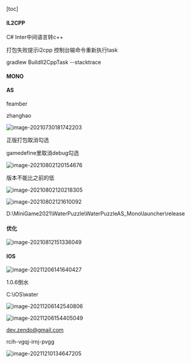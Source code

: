 [toc]





#### IL2CPP

C# Inter中间语言转c++



打包失败提示i2cpp 控制台输命令重新执行task

gradlew BuildIl2CppTask --stacktrace

#### MONO



#### AS

feamber

zhanghao



![image-20210730181742203](C:\Users\xian\AppData\Roaming\Typora\typora-user-images\image-20210730181742203.png)

正版打包取消勾选



gamedefine里取消debug勾选



![image-20210802120154676](C:\Users\xian\AppData\Roaming\Typora\typora-user-images\image-20210802120154676.png)

版本不能比之前的低

![image-20210802120218305](C:\Users\xian\AppData\Roaming\Typora\typora-user-images\image-20210802120218305.png)

![image-20210802121610092](C:\Users\xian\AppData\Roaming\Typora\typora-user-images\image-20210802121610092.png)



D:\MiniGame2021\WaterPuzzle\WaterPuzzleAS_Mono\launcher\release





#### 优化

![image-20210812151336049](C:\Users\xian\AppData\Roaming\Typora\typora-user-images\image-20210812151336049.png)



#### IOS

![image-20211206141640427](C:\Users\xian\AppData\Roaming\Typora\typora-user-images\image-20211206141640427.png)

1.0.6倒水

C:\iOS\water

![image-20211206142540806](C:\Users\xian\AppData\Roaming\Typora\typora-user-images\image-20211206142540806.png)

![image-20211206154405049](C:\Users\xian\AppData\Roaming\Typora\typora-user-images\image-20211206154405049.png)

dev.zendo@gmail.com

rcih-vgqj-irnj-pvgg

![image-20211210134647205](C:\Users\xian\AppData\Roaming\Typora\typora-user-images\image-20211210134647205.png)
